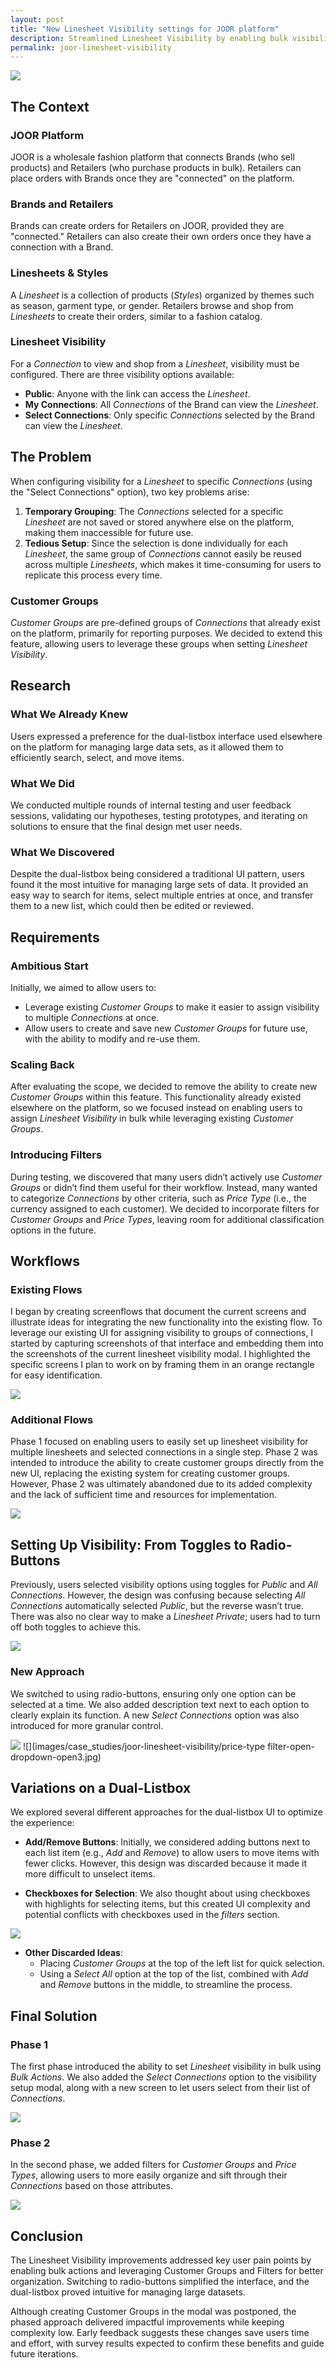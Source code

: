 ```yaml
---
layout: post
title: "New Linesheet Visibility settings for JOOR platform"
description: Streamlined Linesheet Visibility by enabling bulk visibility setup using existing Customer Groups and filters, improving efficiency and clarity with a new dual-listbox interface and radio-button design.
permalink: joor-linesheet-visibility
---
```


![](images/case_studies/joor-linesheet-visibility/linesheet-visibility-thumbnail.png)


## The Context

### JOOR Platform
JOOR is a wholesale fashion platform that connects Brands (who sell products) and Retailers (who purchase products in bulk). Retailers can place orders with Brands once they are "connected" on the platform. 

### Brands and Retailers
Brands can create orders for Retailers on JOOR, provided they are "connected." Retailers can also create their own orders once they have a connection with a Brand.

### Linesheets & Styles
A *Linesheet* is a collection of products (*Styles*) organized by themes such as season, garment type, or gender. Retailers browse and shop from *Linesheets* to create their orders, similar to a fashion catalog.

### Linesheet Visibility
For a *Connection* to view and shop from a *Linesheet*, visibility must be configured. There are three visibility options available:

- **Public**: Anyone with the link can access the *Linesheet*.
- **My Connections**: All *Connections* of the Brand can view the *Linesheet*.
- **Select Connections**: Only specific *Connections* selected by the Brand can view the *Linesheet*.

## The Problem

When configuring visibility for a *Linesheet* to specific *Connections* (using the "Select Connections" option), two key problems arise:

1. **Temporary Grouping**: The *Connections* selected for a specific *Linesheet* are not saved or stored anywhere else on the platform, making them inaccessible for future use.
2. **Tedious Setup**: Since the selection is done individually for each *Linesheet*, the same group of *Connections* cannot easily be reused across multiple *Linesheets*, which makes it time-consuming for users to replicate this process every time.

### Customer Groups
*Customer Groups* are pre-defined groups of *Connections* that already exist on the platform, primarily for reporting purposes. We decided to extend this feature, allowing users to leverage these groups when setting *Linesheet Visibility*.

## Research

### What We Already Knew
Users expressed a preference for the dual-listbox interface used elsewhere on the platform for managing large data sets, as it allowed them to efficiently search, select, and move items.

### What We Did
We conducted multiple rounds of internal testing and user feedback sessions, validating our hypotheses, testing prototypes, and iterating on solutions to ensure that the final design met user needs.

### What We Discovered
Despite the dual-listbox being considered a traditional UI pattern, users found it the most intuitive for managing large sets of data. It provided an easy way to search for items, select multiple entries at once, and transfer them to a new list, which could then be edited or reviewed.

## Requirements

### Ambitious Start
Initially, we aimed to allow users to:
- Leverage existing *Customer Groups* to make it easier to assign visibility to multiple *Connections* at once.
- Allow users to create and save new *Customer Groups* for future use, with the ability to modify and re-use them.

### Scaling Back
After evaluating the scope, we decided to remove the ability to create new *Customer Groups* within this feature. This functionality already existed elsewhere on the platform, so we focused instead on enabling users to assign *Linesheet Visibility* in bulk while leveraging existing *Customer Groups*.

### Introducing Filters
During testing, we discovered that many users didn’t actively use *Customer Groups* or didn’t find them useful for their workflow. Instead, many wanted to categorize *Connections* by other criteria, such as *Price Type* (i.e., the currency assigned to each customer). We decided to incorporate filters for *Customer Groups* and *Price Types*, leaving room for additional classification options in the future.

## Workflows

### Existing Flows
I began by creating screenflows that document the current screens and illustrate ideas for integrating the new functionality into the existing flow. To leverage our existing UI for assigning visibility to groups of connections, I started by capturing screenshots of that interface and embedding them into the screenshots of the current linesheet visibility modal. I highlighted the specific screens I plan to work on by framing them in an orange rectangle for easy identification.

![](images/case_studies/joor-linesheet-visibility/initial-concept.jpg)

### Additional Flows
Phase 1 focused on enabling users to easily set up linesheet visibility for multiple linesheets and selected connections in a single step. Phase 2 was intended to introduce the ability to create customer groups directly from the new UI, replacing the existing system for creating customer groups. However, Phase 2 was ultimately abandoned due to its added complexity and the lack of sufficient time and resources for implementation.

![](images/case_studies/joor-linesheet-visibility/user-flow-4.jpg)

## Setting Up Visibility: From Toggles to Radio-Buttons

Previously, users selected visibility options using toggles for *Public* and *All Connections*. However, the design was confusing because selecting *All Connections* automatically selected *Public*, but the reverse wasn’t true. There was also no clear way to make a *Linesheet* *Private*; users had to turn off both toggles to achieve this.

![](images/case_studies/joor-linesheet-visibility/existing-linesheet-visibility-modal.png)

### New Approach
We switched to using radio-buttons, ensuring only one option can be selected at a time. We also added description text next to each option to clearly explain its function. A new *Select Connections* option was also introduced for more granular control.

![](images/case_studies/joor-linesheet-visibility/new-linesheet-visibility-modal-3.jpg)
![](images/case_studies/joor-linesheet-visibility/price-type filter-open-dropdown-open3.jpg)

## Variations on a Dual-Listbox

We explored several different approaches for the dual-listbox UI to optimize the experience:

- **Add/Remove Buttons**: Initially, we considered adding buttons next to each list item (e.g., *Add* and *Remove*) to allow users to move items with fewer clicks. However, this design was discarded because it made it more difficult to unselect items.
  
- **Checkboxes for Selection**: We also thought about using checkboxes with highlights for selecting items, but this created UI complexity and potential conflicts with checkboxes used in the *filters* section.

![](images/case_studies/joor-linesheet-visibility/checkboxes-3.png)

- **Other Discarded Ideas**: 
  - Placing *Customer Groups* at the top of the left list for quick selection.
  - Using a *Select All* option at the top of the list, combined with *Add* and *Remove* buttons in the middle, to streamline the process.

## Final Solution

### Phase 1
The first phase introduced the ability to set *Linesheet* visibility in bulk using *Bulk Actions*. We also added the *Select Connections* option to the visibility setup modal, along with a new screen to let users select from their list of *Connections*.

![](images/case_studies/joor-linesheet-visibility/linesheet-visibility-phase-1.gif)

### Phase 2
In the second phase, we added filters for *Customer Groups* and *Price Types*, allowing users to more easily organize and sift through their *Connections* based on those attributes.

![](images/case_studies/joor-linesheet-visibility/linesheet-visibility-phase-2.gif)

## Conclusion

The Linesheet Visibility improvements addressed key user pain points by enabling bulk actions and leveraging Customer Groups and Filters for better organization. Switching to radio-buttons simplified the interface, and the dual-listbox proved intuitive for managing large datasets.

Although creating Customer Groups in the modal was postponed, the phased approach delivered impactful improvements while keeping complexity low. Early feedback suggests these changes save users time and effort, with survey results expected to confirm these benefits and guide future iterations.